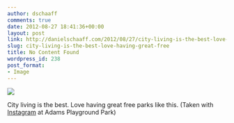 ```yaml
---
author: dschaaff
comments: true
date: 2012-08-27 18:41:36+00:00
layout: post
link: http://danielschaaff.com/2012/08/27/city-living-is-the-best-love-having-great-free/
slug: city-living-is-the-best-love-having-great-free
title: No Content Found
wordpress_id: 238
post_format:
- Image
---
```


![](https://danielschaaff.files.wordpress.com/2012/08/tumblr_m9ffxdrp9g1qcnv82o1_1280.jpg)

City living is the best. Love having great free parks like this. (Taken with [Instagram](http://instagram.com) at Adams Playground Park)

